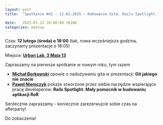 ```yaml
---
layout: post
title:  "Spotkanie #42 – 12.02.2025 – Hakowanie Gita. Rails Spotlight."

date:   2025-01-22 20:00:00 +0100
categories: meetup
---
```



Czas: **12 lutego (środa) o 18:00** (tak, nowa wcześniejsza godzina, zaczynamy prezentacje o 18:05) 

Miejsce: **[Urban Lab, 3 Maja 13](https://goo.gl/maps/xfBVTXEWcyR3U9XcA)**


Zapraszamy na pierwsze spotkanie w nowym roku, tym razem 

* **[Michał Borkowski](https://twitter.com/wielkiborsuk)** opowie o nadużywaniu gita w prezentacji: **Git jakiego nie znacie**
* **[Paweł Niemczyk](https://www.linkedin.com/in/way2doit)** pokaże stworzone przez siebie narzędzie wspierające pracę developerów: **Rails Spotlight: Mały pomocnik w budowaniu aplikacji RoR**


Serdecznie zapraszamy - koniecznie zarezerwujcie sobie czas na afterparty!

Do zobaczenia!
